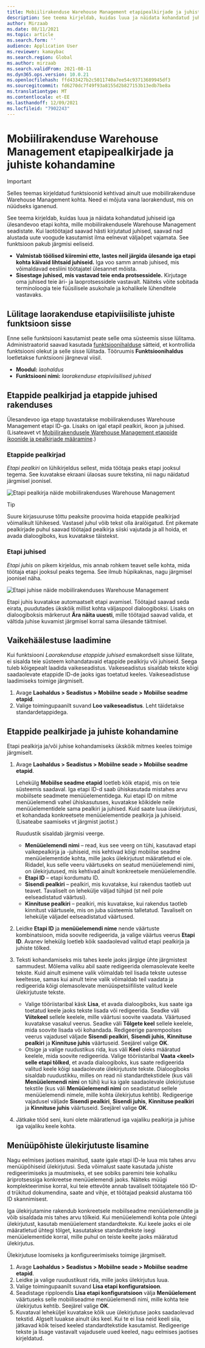 ```yaml
---
title: Mobiilirakenduse Warehouse Management etapipealkirjade ja juhiste kohandamine
description: See teema kirjeldab, kuidas luua ja näidata kohandatud juhiseid iga ülesandevoo etapi kohta, mille mobiilirakendusele Warehouse Management seadistate.
author: Mirzaab
ms.date: 08/11/2021
ms.topic: article
ms.search.form: ''
audience: Application User
ms.reviewer: kamaybac
ms.search.region: Global
ms.author: mirzaab
ms.search.validFrom: 2021-08-11
ms.dyn365.ops.version: 10.0.21
ms.openlocfilehash: ffd433427b2c5011740a7ee54c93713689945df3
ms.sourcegitcommit: fd6270dc7f49f93a8155d2b827153b13edb7be8a
ms.translationtype: MT
ms.contentlocale: et-EE
ms.lasthandoff: 12/09/2021
ms.locfileid: "7902243"
---
```

# <a name="customize-step-titles-and-instructions-for-the-warehouse-management-mobile-app"></a>Mobiilirakenduse Warehouse Management etapipealkirjade ja juhiste kohandamine

> [!IMPORTANT]
> Selles teemas kirjeldatud funktsioonid kehtivad ainult uue mobiilirakenduse Warehouse Management kohta. Need ei mõjuta vana laorakendust, mis on nüüdseks iganenud.

See teema kirjeldab, kuidas luua ja näidata kohandatud juhiseid iga ülesandevoo etapi kohta, mille mobiilirakendusele Warehouse Management seadistate. Kui laotöötajad saavad hästi kirjutatud juhised, saavad nad alustada uute voogude kasutamist ilma eelnevat väljaõpet vajamata. See funktsioon pakub järgmisi eeliseid.

- **Valmistab töölised kiiremini ette, lastes neil järgida ülesande iga etapi kohta käivaid lihtsaid juhiseid.** Iga voo samm annab juhised, mis võimaldavad eesliini töötajatel ülesannet mõista.
- **Sisestage juhised, mis vastavad teie enda protsessidele.** Kirjutage oma juhised teie äri- ja laoprotsessidele vastavalt. Näiteks võite sobitada terminoloogia teie füüsilisele asukohale ja kohalikele lühenditele vastavaks.

## <a name="turn-on-the-warehouse-app-step-instructions-feature"></a>Lülitage laorakenduse etapiviisiliste juhiste funktsioon sisse

Enne selle funktsiooni kasutamist peate selle oma süsteemis sisse lülitama. Administraatorid saavad kasutada [funktsioonihalduse](../../fin-ops-core/fin-ops/get-started/feature-management/feature-management-overview.md) sätteid, et kontrollida funktsiooni olekut ja selle sisse lülitada. Tööruumis **Funktsioonihaldus** loetletakse funktsiooni järgneval viisil.

- **Moodul:** *laohaldus*
- **Funktsiooni nimi:** *laorakenduse etapiviisilised juhised*

## <a name="step-titles-and-step-instructions-in-the-app"></a>Etappide pealkirjad ja etappide juhised rakenduses

Ülesandevoo iga etapp tuvastatakse mobiilirakenduses Warehouse Management etapi ID-ga. Lisaks on igal etapil pealkiri, ikoon ja juhised. (Lisateavet vt [Mobiilirakendusele Warehouse Management etappide ikoonide ja pealkirjade määramine](step-icons-titles.md).)

### <a name="step-titles"></a>Etappide pealkirjad

*Etapi pealkiri* on lühikirjeldus sellest, mida töötaja peaks etapi jooksul tegema. See kuvatakse ekraani ülaosas suure tekstina, nii nagu näidatud järgmisel joonisel.

![Etapi pealkirja näide mobiilirakenduses Warehouse Management](media/wma-step-title.png "Etapi pealkirja näide mobiilirakenduses Warehouse Management")

> [!TIP]
> Suure kirjasuuruse tõttu peaksite proovima hoida etappide pealkirjad võimalikult lühikesed. Vastasel juhul võib tekst olla äralõigatud. Ent pikemate pealkirjade puhul saavad töötajad pealkirja siiski vajutada ja all hoida, et avada dialoogiboks, kus kuvatakse täistekst.

### <a name="step-instructions"></a>Etapi juhised

*Etapi juhis* on pikem kirjeldus, mis annab rohkem teavet selle kohta, mida töötaja etapi jooksul peaks tegema. See ilmub hüpikaknas, nagu järgmisel joonisel näha.

![Etapi juhise näide mobiilirakenduses Warehouse Management](media/wma-step-instructions.png "Etapi juhise näide mobiilirakenduses Warehouse Management")

Etapi juhis kuvatakse automaatselt etapi avamisel. Töötajad saavad seda eirata, puudutades ükskõik millist kohta väljaspool dialoogiboksi. Lisaks on dialoogiboksis märkeruut **Ära näita uuesti**, mille töötajad saavad valida, et vältida juhise kuvamist järgmisel korral sama ülesande täitmisel.

## <a name="load-the-default-setup"></a>Vaikehäälestuse laadimine

Kui funktsiooni *Laorakenduse etappide juhised* esmakordselt sisse lülitate, ei sisalda teie süsteem kohandatavaid etappide pealkirju või juhiseid. Seega tuleb kõigepealt laadida vaikeseadistus. Vaikeseadistus sisaldab tekste kõigi saadaolevate etappide ID-de jaoks igas toetatud keeles. Vaikeseadistuse laadimiseks toimige järgmiselt.

1. Avage **Laohaldus \> Seadistus \> Mobiilne seade \> Mobiilse seadme etapid**.
1. Valige toimingupaanilt suvand **Loo vaikeseadistus**. Leht täidetakse standardetappidega.

## <a name="customize-step-titles-and-instructions"></a>Etappide pealkirjade ja juhiste kohandamine

Etapi pealkirja ja/või juhise kohandamiseks ükskõik mitmes keeles toimige järgmiselt.

1. Avage **Laohaldus \> Seadistus \> Mobiilne seade \> Mobiilse seadme etapid**.

    Lehekülg **Mobiilse seadme etapid** loetleb kõik etapid, mis on teie süsteemis saadaval. Iga etapi ID-d saab ühiskasutada mistahes arvu mobiilsete seadmete menüüelementidega. Kui etapi ID on mitme menüüelemendi vahel ühiskasutuses, kuvatakse kõikidele neile menüüelementidele sama pealkiri ja juhised. Kuid saate luua ülekirjutusi, et kohandada konkreetsete menüüelementide pealkirja ja juhiseid. (Lisateabe saamiseks vt järgmist jaotist.)

    Ruudustik sisaldab järgmisi veerge.

    - **Menüüelemendi nimi** – read, kus see veerg on tühi, kasutavad etapi vaikepealkirja ja -juhiseid, mis kehtivad kõigi mobiilse seadme menüüelementide kohta, mille jaoks ülekirjutust määratletud ei ole. Ridadel, kus selle veeru väärtuseks on seatud menüüelemendi nimi, on ülekirjutused, mis kehtivad ainult konkreetsele menüüelemendile.
    - **Etapi ID** – etapi kordumatu ID.
    - **Sisendi pealkiri** – pealkiri, mis kuvatakse, kui rakendus taotleb uut teavet. Tavaliselt on lehekülje väljad tühjad (st neil pole eelseadistatud väärtusi).
    - **Kinnituse pealkiri** – pealkiri, mis kuvatakse, kui rakendus taotleb kinnitust väärtusele, mis on juba süsteemis talletatud. Tavaliselt on lehekülje väljadel eelseadistatud väärtused.

1. Leidke **Etapi ID** ja **menüüelemendi nime** nende väärtuste kombinatsioon, mida soovite redigeerida, ja valige väärtus veerus **Etapi ID**. Avanev lehekülg loetleb kõik saadaolevad valitud etapi pealkirja ja juhiste tõlked.
1. Teksti kohandamiseks mis tahes keele jaoks järgige ühte järgmistest sammudest. Mõlema valiku abil saate redigeerida olemasolevate keelte tekste. Kuid ainult esimene valik võimaldab teil lisada tekste uutesse keeltesse, samas kui ainult teine valik võimaldab teil vaadata ja redigeerida kõigi olemasolevate menüüspetsiifiliste valitud keele ülekirjutuste tekste.

    - Valige tööriistaribal käsk **Lisa**, et avada dialoogiboks, kus saate iga toetatud keele jaoks tekste lisada või redigeerida. Seadke väli **Viitekeel** sellele keelele, mille väärtusi soovite vaadata. Väärtused kuvatakse vasakul veerus. Seadke väli **Tõlgete keel** sellele keelele, mida soovite lisada või kohandada. Redigeerige parempoolses veerus vajadusel väljade **Sisendi pealkiri**, **Sisendi juhis**, **Kinnituse pealkiri** ja **Kinnituse juhis** väärtuseid. Seejärel valige **OK**.
    - Otsige ja valige ruudustikus rida, kus väli **Keel** oleks määratud keelele, mida soovite redigeerida. Valige tööriistaribal **Vaata &lt;keel&gt; selle etapi tõlked**, et avada dialoogiboks, kus saate redigeerida valitud keele kõigi saadaolevate ülekirjutuste tekste. Dialoogiboks sisaldab ruudustikku, milles on read nii standardtekstidele (kus väli **Menüüelemendi nimi** on tühi) kui ka igale saadaolevale ülekirjutuse tekstile (kus väli **Menüüelemendi nimi** on seadistatud sellele menüüelemendi nimele, mille kohta ülekirjutus kehtib). Redigeerige vajadusel väljade **Sisendi pealkiri**, **Sisendi juhis**, **Kinnituse pealkiri** ja **Kinnituse juhis** väärtuseid. Seejärel valige **OK**.

1. Jätkake tööd seni, kuni olete määratlenud iga vajaliku pealkirja ja juhise iga vajaliku keele kohta.

## <a name="add-menu-specific-overrides"></a>Menüüpõhiste ülekirjutuste lisamine

Nagu eelmises jaotises mainitud, saate igale etapi ID-le luua mis tahes arvu menüüpõhiseid ülekirjutusi. Seda võimalust saate kasutada juhiste redigeerimiseks ja muutmiseks, et see sobiks paremini teie kohaliku äriprotsessiga konkreetse menüüelemendi jaoks. Näiteks müügi komplekteerimise korral, kui teie ettevõte annab tavaliselt töötajatele töö ID-d trükitud dokumendina, saate and vihje, et töötajad peaksid alustama töö ID skannimisest.

Iga ülekirjutamine rakendub konkreetsele mobiilseadme menüüelemendile ja võib sisaldada mis tahes arvu tõlkeid. Kui menüüelemendi kohta pole ühtegi ülekirjutust, kasutab menüüelement standardtekste. Kui keele jaoks ei ole määratletud ühtegi tõlget, kasutatakse standardtekste isegi menüüelementide korral, mille puhul on teiste keelte jaoks määratud ülekirjutus.

Ülekirjutuse loomiseks ja konfigureerimiseks toimige järgmiselt.

1. Avage **Laohaldus \> Seadistus \> Mobiilne seade \> Mobiilse seadme etapid**.
1. Leidke ja valige ruudustikust rida, mille jaoks ülekirjutus luua.
1. Valige toimingupaanilt suvand **Lisa etapi konfiguratsioon**.
1. Seadistage ripploendis **Lisa etapi konfiguratsioon** välja **Menüüelement** väärtuseks selle mobiiliseadme menüüelemendi nimi, mille kohta teie ülekirjutus kehtib. Seejärel valige **OK**.
1. Kuvataval leheküljel kuvatakse kõik uue ülekirjutuse jaoks saadaolevad tekstid. Algselt luuakse ainult üks keel. Kui te ei lisa neid keeli siia, jätkavad kõik teised keeled standardtekstide kasutamist. Redigeerige tekste ja lisage vastavalt vajadusele uued keeled, nagu eelmises jaotises kirjeldatud.
